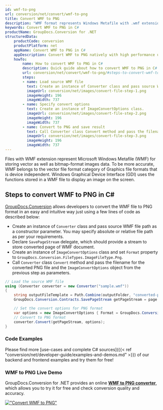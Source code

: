 ```yaml
---
id: wmf-to-png
url: conversion/net/convert/wmf-to-png
title: Convert WMF to PNG
description: "WMF format represents Windows Metafile with .wmf extension. Learn how to convert WMF to PNG file programmatically in C# language using GroupDocs.Conversion for .NET library."
keywords: Convert WMF to PNG in C#
productName: GroupDocs.Conversion for .NET
structuredData:
    productCode: conversion
    productPlatform: net
    appName: Convert WMF to PNG in C#
    appDescription: Convert WMF to PNG natively with high performance using C# language and server side GroupDocs.Conversion for .NET APIs, without the use of any software like Microsoft or Open Office.
    howTo:
        name: How to convert WMF to PNG in C# 
        description: Quick guide about how to convert WMF to PNG in C# with high performance and accuracy.
        url: conversion/net/convert/wmf-to-png/#steps-to-convert-wmf-to-png-in-c
        steps:
        - name: Load source WMF file 
          text: Create an instance of Converter class and pass source WMF file path as a constructor parameter. You may specify absolute or relative file path as per your requirements. 
          imageUrl: conversion/net/images/convert-file-step-1.png
          imageHeight: 196
          imageWidth: 737
        - name: Specify convert options 
          text: Create an instance of ImageConvertOptions class.
          imageUrl: conversion/net/images/convert-file-step-2.png
          imageHeight: 196
          imageWidth: 737
        - name: Convert to PNG and save result 
          text: Call Converter class Convert method and pass the filename for the converted HTML file and the ImageConvertOptions object from the previous step as parameters.
          imageUrl: conversion/net/images/convert-file-step-3.png
          imageHeight: 196
          imageWidth: 737
---
```


Files with WMF extension represent Microsoft Windows Metafile (WMF) for storing vector as well as bitmap-format images data. To be more accurate, WMF belongs to the vector file format category of Graphics file formats that is device independent. Windows Graphical Device Interface (GDI) uses the functions stored in a WMF file to display an image on the screen.

## Steps to convert WMF to PNG in C#

[GroupDocs.Conversion](https://products.groupdocs.com/conversion/net) allows developers to convert the WMF file to PNG format in an easy and intuitive way just using a few lines of code as described below:

* Create an instance of `Converter` class and pass source WMF file path as a constructor parameter. You may specify absolute or relative file path as per your requirements. 
* Declare `SavePageStream` delegate, which should provide a stream to store converted page of WMF document.
* Create an instance of `ImageConvertOptions` class and set `Format` property to `GroupDocs.Conversion.FileTypes.ImageFileType.Png`.
* Call `Converter` class `Convert` method and pass the filename for the converted PNG file and the `ImageConvertOptions` object from the previous step as parameters.

```csharp
// Load the source WMF file
using (Converter converter = new Converter("sample.wmf"))
{
    string outputFileTemplate = Path.Combine(outputFolder, "converted-page-{0}.png");
    GroupDocs.Conversion.Contracts.SavePageStream getPageStream = page => new FileStream(string.Format(outputFileTemplate, page), FileMode.Create);

    // Set the convert options for PNG format
    var options = new ImageConvertOptions { Format = GroupDocs.Conversion.FileTypes.ImageFileType.Png };   
    // Convert to PNG format
    converter.Convert(getPageStream, options);
}
```

### Code Examples

Please find more [use-cases and complete C# sources]({{< ref "conversion/net/developer-guide/examples-and-demos.md" >}}) of our backend and frontend examples and try them for free!

### WMF to PNG Live Demo

GroupDocs.Conversion for .NET provides an online [**WMF to PNG converter**](https://products.groupdocs.app/conversion/wmf-to-png), which allows you to try it for free and check conversion quality and accuracy.

[!["Convert WMF to PNG"](conversion/net/images/convert-to-png/convert-wmf-to-png.png)](https://products.groupdocs.app/conversion/wmf-to-png)